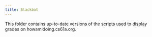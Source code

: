 ```yaml
---
title: Slackbot
---
```


This folder contains up-to-date versions of the scripts used to display grades on howamidoing.cs61a.org.
